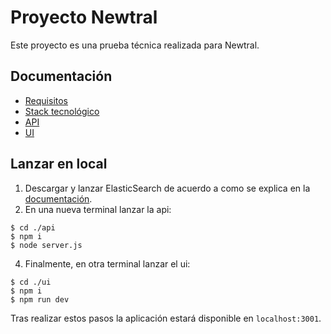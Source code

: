 # Proyecto Newtral
Este proyecto es una prueba técnica realizada para Newtral.

## Documentación
- [Requisitos](/docs/requirements.md)
- [Stack tecnológico](/docs/technologies.md)
- [API](/docs/api.md)
- [UI](/docs/ui.md)

## Lanzar en local
1. Descargar y lanzar ElasticSearch de acuerdo a como se explica en la [documentación](https://www.elastic.co/guide/en/elasticsearch/reference/current/zip-windows.html).
2. En una nueva terminal lanzar la api:
```
$ cd ./api
$ npm i
$ node server.js
```
4. Finalmente, en otra terminal lanzar el ui:
```
$ cd ./ui
$ npm i
$ npm run dev
```

Tras realizar estos pasos la aplicación estará disponible en `localhost:3001`.
